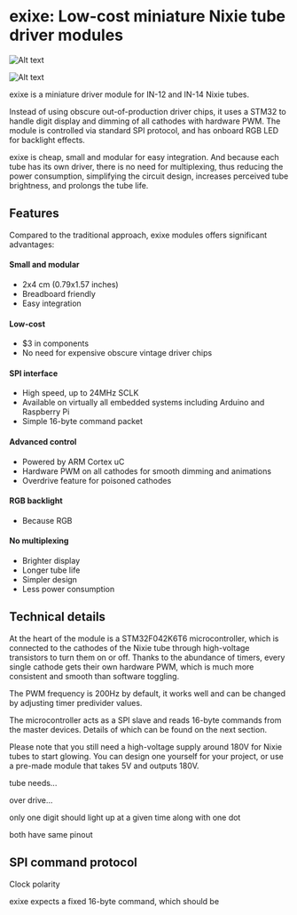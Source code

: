 # exixe: Low-cost miniature Nixie tube driver modules

![Alt text](https://i.imgur.com/JjhNDUQ.jpg)

![Alt text](https://i.imgur.com/I1maqhw.jpg)

exixe is a miniature driver module for IN-12 and IN-14 Nixie tubes.

Instead of using obscure out-of-production driver chips, it uses a STM32 to handle digit display and dimming of all cathodes with hardware PWM. The module is controlled via standard SPI protocol, and has onboard RGB LED for backlight effects.

exixe is cheap, small and modular for easy integration. And because each tube has its own driver, there is no need for multiplexing, thus reducing the power consumption, simplifying the circuit design, increases perceived tube brightness, and prolongs the tube life.

## Features

Compared to the traditional approach, exixe modules offers significant advantages:

#### Small and modular
* 2x4 cm (0.79x1.57 inches)
* Breadboard friendly
* Easy integration

#### Low-cost
* $3 in components
* No need for expensive obscure vintage driver chips

#### SPI interface
* High speed, up to 24MHz SCLK
* Available on virtually all embedded systems including Arduino and Raspberry Pi
* Simple 16-byte command packet

#### Advanced control
* Powered by ARM Cortex uC
* Hardware PWM on all cathodes for smooth dimming and animations
* Overdrive feature for poisoned cathodes

#### RGB backlight
* Because RGB

#### No multiplexing
* Brighter display
* Longer tube life
* Simpler design
* Less power consumption

## Technical details

At the heart of the module is a STM32F042K6T6 microcontroller, which is connected to the cathodes of the Nixie tube through high-voltage transistors to turn them on or off. Thanks to the abundance of timers, every single cathode gets their own hardware PWM, which is much more consistent and smooth than software toggling.

The PWM frequency is 200Hz by default, it works well and can be changed by adjusting timer predivider values.

The microcontroller acts as a SPI slave and reads 16-byte commands from the master devices. Details of which can be found on the next section.

Please note that you still need a high-voltage supply around 180V for Nixie tubes to start glowing. You can design one yourself for your project, or use a pre-made module that takes 5V and outputs 180V.

tube needs...

over drive...

only one digit should light up at a given time along with one dot

both have same pinout

## SPI command protocol

Clock polarity

exixe expects a fixed 16-byte command, which should be